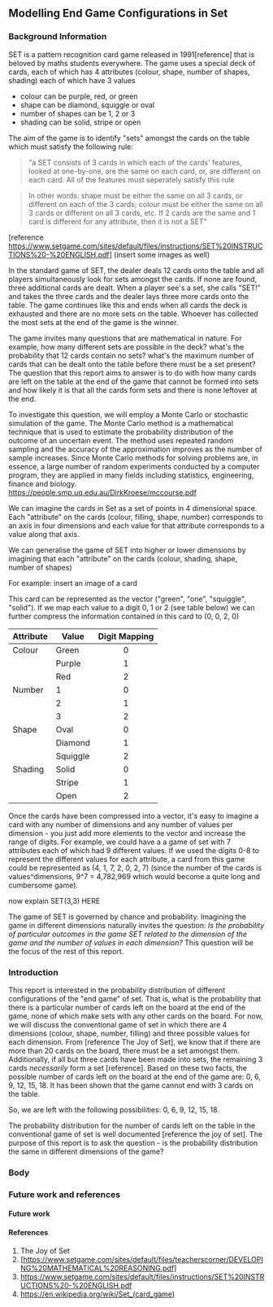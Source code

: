 ## Modelling End Game Configurations in Set

### Background Information
SET is a pattern recognition card game released in 1991[reference] that is beloved by maths students everywhere. The game uses a special deck of cards, each of which has 4 attributes (colour, shape, number of shapes, shading) each of which have 3 values
* colour can be purple, red, or green
* shape can be diamond, squiggle or oval
* number of shapes can be 1, 2 or 3
* shading can be solid, stripe or open

The aim of the game is to identify "sets" amongst the cards on the table which must satisfy the following rule: 
> "a SET consists of 3 cards in which each of the cards' features, looked at one-by-one, are the same on each card, or, are different on each card. All of the features must seperately satisfy this rule

> In other words: shape must be either the same on all 3 cards, or different on each of the 3 cards; colour must be either the same on all 3 cards or different on all 3 cards, etc.
> If 2 cards are the same and 1 card is different for any attribute, then it is not a SET" 


[reference https://www.setgame.com/sites/default/files/instructions/SET%20INSTRUCTIONS%20-%20ENGLISH.pdf] 
(insert some images as well)

In the standard game of SET, the dealer deals 12 cards onto the table and all players simultaneously look for sets amongst the cards. If none are found, three additional cards are dealt. When a player see's a set, she calls "SET!" and takes the three cards and the dealer lays three more cards onto the table. The game continues like this and ends when all cards the deck is exhausted and there are no more sets on the table. Whoever has collected the most sets at the end of the game is the winner. 


The game invites many questions that are mathematical in nature. For example, how many different sets are possible in the deck? what's the probability that 12 cards contain no sets? what's the maximum number of cards that can be dealt onto the table before there must be a set present? The question that this report aims to answer is to do with how many cards are left on the table at the end of the game that cannot be formed into sets and how likely it is that all the cards form sets and there is none leftover at the end. 

To investigate this question, we will employ a Monte Carlo or stochastic simulation of the game. The Monte Carlo method is a mathematical technique that is used to estimate the probability distribution of the outcome of an uncertain event. The method uses repeated random sampling and the accuracy of the approximation improves as the number of sample increases. Since Monte Carlo methods for solving problems are, in essence, a large number of random experiments conducted by a computer program, they are applied in many fields including statistics, engineering, finance and biology. https://people.smp.uq.edu.au/DirkKroese/mccourse.pdf

We can imagine the cards in Set as a set of points in 4 dimensional space. Each "attribute" on the cards (colour, filling, shape, number) corresponds to an axis in four dimensions and each value for that attribute corresponds to a value along that axis. 

We can generalise the game of SET into higher or lower dimensions by imagining that each "attribute" on the cards (colour, shading, shape, number of shapes) 

For example: 
insert an image of a card

This card can be represented as the vector ("green", "one", "squiggle", "solid"). If we map each value to a digit 0, 1 or 2 (see table below) we can further compress the information contained in this card to (0, 0, 2, 0) 

|Attribute      | Value        | Digit Mapping | 
|---------------| -------------|:-------------:| 
| Colour        | Green        | 0             | 
|               | Purple       | 1             | 
|               | Red          | 2             |  
| Number        | 1            | 0             | 
|               | 2            | 1             | 
|               | 3            | 2             |  
| Shape         | Oval         | 0             | 
|               | Diamond      | 1             | 
|               | Squiggle     | 2             |  
| Shading       | Solid        | 0             | 
|               | Stripe       | 1             | 
|               | Open         | 2             |  

Once the cards have been compressed into a vector, it's easy to imagine a card with any number of dimensions and any number of values per dimension - you just add more elements to the vector and increase the range of digits. For example, we could have a a game of set with 7 attributes each of which had 9 different values. If we used the digits 0-8 to represent the different values for each attribute, a card from this game could be represented as (4, 1, 7, 2, 0, 2, 7) (since the number of the cards is values^dimensions, 9^7 = 4,782,969 which would become a quite long and cumbersome game).

now explain SET(3,3) HERE

The game of SET is governed by chance and probability. Imagining the game in different dimensions naturally invites the question: _Is the probability of particular outcomes in the game SET related to the dimension of the game and the number of values in each dimension?_ This question will be the focus of the rest of this report. 

  
### Introduction
This report is interested in the probability distribution of different configurations of the "end game" of set. That is, what is the probability that there is a particular number of cards left on the board at the end of the game, none of which make sets with any other cards on the board. For now, we will discuss the conventional game of set in which there are 4 dimensions (colour, shape, number, filling) and three possible values for each dimension. From [reference The Joy of Set], we know that if there are more than 20 cards on the board, there must be a set amongst them. Additionally, if all but three cards have been made into sets, the remaining 3 cards _necessarily_ form a set [reference]. Based on these two facts, the possible number of cards left on the board at the end of the game are: 0, 6, 9, 12, 15, 18. 
It has been shown that the game cannot end with 3 cards on the table. 

So, we are left with the following possibilities: 0, 6, 9, 12, 15, 18. 

The probability distribution for the number of cards left on the table in the conventional game of set is well documented [reference the joy of set]. The purpose of this report is to ask the question - is the probability distribution the same in different dimensions of the game?      


### Body


### Future work and references
#### Future work
#### References
1. The Joy of Set
2. [https://www.setgame.com/sites/default/files/teacherscorner/DEVELOPING%20MATHEMATICAL%20REASONING.pdf]
3. https://www.setgame.com/sites/default/files/instructions/SET%20INSTRUCTIONS%20-%20ENGLISH.pdf
4. https://en.wikipedia.org/wiki/Set_(card_game)
